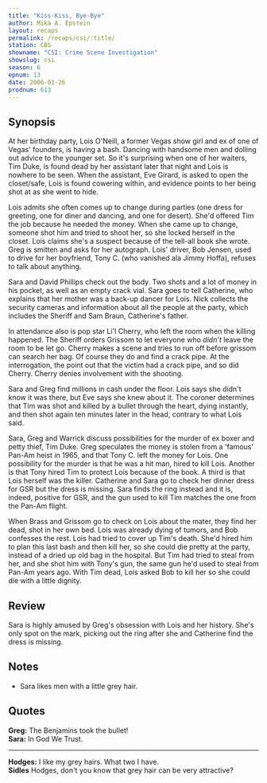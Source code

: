 ```yaml
---
title: "Kiss-Kiss, Bye-Bye"
author: Mika A. Epstein
layout: recaps
permalink: /recaps/csi/:title/
station: CBS
showname: "CSI: Crime Scene Investigation"
showslug: csi
season: 6
epnum: 13
date: 2006-01-26
prodnum: 613
---
```


## Synopsis

At her birthday party, Lois O'Neill, a former Vegas show girl and ex of one of Vegas' founders, is having a bash. Dancing with handsome men and dolling out advice to the younger set. So it's surprising when one of her waiters, Tim Duke, is found dead by her assistant later that night and Lois is nowhere to be seen. When the assistant, Eve Girard, is asked to open the closet/safe, Lois is found cowering within, and evidence points to her being shot at as she went to hide.

Lois admits she often comes up to change during parties (one dress for greeting, one for diner and dancing, and one for desert). She'd offered Tim the job because he needed the money. When she came up to change, someone shot him and tried to shoot her, so she locked herself in the closet. Lois claims she's a suspect because of the tell-all book she wrote. Greg is smitten and asks for her autograph. Lois' driver, Bob Jensen, used to drive for her boyfriend, Tony C. (who vanished ala Jimmy Hoffa), refuses to talk about anything.

Sara and David Phillips check out the body. Two shots and a lot of money in his pocket, as well as an empty crack vial. Sara goes to tell Catherine, who explains that her mother was a back-up dancer for Lois. Nick collects the security cameras and information about all the people at the party, which includes the Sheriff and Sam Braun, Catherine's father.

In attendance also is pop star Li'l Cherry, who left the room when the killing happened. The Sheriff orders Grissom to let everyone who _didn't_ leave the room to be let go. Cherry makes a scene and tries to run off before grissom can search her bag. Of course they do and find a crack pipe. At the interrogation, the point out that the victim had a crack pipe, and so did Cherry. Cherry denies involvement with the shooting.

Sara and Greg find millions in cash under the floor. Lois says she didn't know it was there, but Eve says she knew about it. The coroner determines that Tim was shot and killed by a bullet through the heart, dying instantly, and then shot again ten minutes later in the head, contrary to what Lois said.

Sara, Greg and Warrick discuss possibilities for the murder of ex boxer and petty thief, Tim Duke. Greg speculates the money is stolen from a 'famous' Pan-Am heist in 1965, and that Tony C. left the money for Lois. One possibility for the murder is that he was a hit man, hired to kill Lois. Another is that Tony hired Tim to protect Lois because of the book. A third is that Lois herself was the killer. Catherine and Sara go to check her dinner dress for GSR but the dress is missing. Sara finds the ring instead and it is, indeed, positive for GSR, and the gun used to kill Tim matches the one from the Pan-Am flight.

When Brass and Grissom go to check on Lois about the mater, they find her dead, shot in her own bed. Lois was already dying of tumors, and Bob confesses the rest. Lois had tried to cover up Tim's death. She'd hired him to plan this last bash and then kill her, so she could die pretty at the party, instead of a dried up old bag in the hospital. But Tim had tried to steal from her, and she shot him with Tony's gun, the same gun he'd used to steal from Pan-Am years ago. With Tim dead, Lois asked Bob to kill her so she could die with a little dignity.

## Review

Sara is highly amused by Greg's obsession with Lois and her history. She's only spot on the mark, picking out the ring after she and Catherine find the dress is missing.

## Notes

* Sara likes men with a little grey hair.

## Quotes

**Greg:** The Benjamins took the bullet!\
**Sara:** In God We Trust.

- - -

**Hodges:** I like my grey hairs. What two I have.\
**Sidles** Hodges, don't you know that grey hair can be very attractive?
